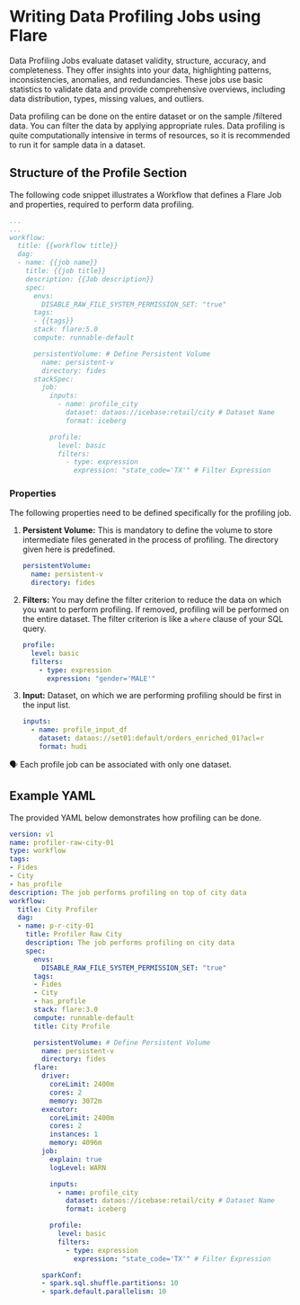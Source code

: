 # Writing Data Profiling Jobs using Flare
Data Profiling Jobs evaluate dataset validity, structure, accuracy, and completeness. They offer insights into your data, highlighting patterns, inconsistencies, anomalies, and redundancies. These jobs use basic statistics to validate data and provide comprehensive overviews, including data distribution, types, missing values, and outliers.

Data profiling can be done on the entire dataset or on the sample /filtered data. You can filter the data by applying appropriate rules. Data profiling is quite computationally intensive in terms of resources, so it is recommended to run it for sample data in a dataset.

## Structure of the Profile Section
The following code snippet illustrates a Workflow that defines a Flare Job and properties, required to perform data profiling.
```yaml
...
...
workflow:
  title: {{workflow title}}
  dag:
  - name: {{job name}}
    title: {{job title}}
    description: {{Job description}}
    spec:
      envs:
        DISABLE_RAW_FILE_SYSTEM_PERMISSION_SET: "true"
      tags:
      - {{tags}}
      stack: flare:5.0
      compute: runnable-default

      persistentVolume: # Define Persistent Volume
        name: persistent-v
        directory: fides 
      stackSpec:
        job:
          inputs:
            - name: profile_city
              dataset: dataos://icebase:retail/city # Dataset Name
              format: iceberg

          profile:
            level: basic
            filters:
              - type: expression
                expression: "state_code='TX'" # Filter Expression

```
### **Properties**
The following properties need to be defined specifically for the profiling job.

1. **Persistent Volume:** This is mandatory to define the volume to store intermediate files generated in the process of profiling. The directory given here is predefined.
    
    ```yaml
    persistentVolume:
      name: persistent-v
      directory: fides
    ```
    
2. **Filters:** You may define the filter criterion to reduce the data on which you want to perform profiling. If removed, profiling will be performed on the entire dataset. The filter criterion is like a `where` clause of your SQL query.
    
    ```yaml
    profile:
      level: basic
      filters:
        - type: expression
          expression: "gender='MALE'"
    ```
    
3. **Input:** Dataset, on which we are performing profiling should be first in the input list.
    
    ```yaml
    inputs:
      - name: profile_input_df
        dataset: dataos://set01:default/orders_enriched_01?acl=r
        format: hudi
    ```
    

<aside class="callout">
🗣 Each profile job can be associated with only one dataset.

</aside>

## Example YAML

The provided YAML below demonstrates how profiling can be done.

```yaml
version: v1
name: profiler-raw-city-01
type: workflow
tags:
- Fides
- City
- has_profile
description: The job performs profiling on top of city data
workflow:
  title: City Profiler
  dag:
  - name: p-r-city-01
    title: Profiler Raw City
    description: The job performs profiling on city data
    spec:
      envs:
        DISABLE_RAW_FILE_SYSTEM_PERMISSION_SET: "true"
      tags:
      - Fides
      - City
      - has_profile
      stack: flare:3.0
      compute: runnable-default
      title: City Profile

      persistentVolume: # Define Persistent Volume
        name: persistent-v
        directory: fides 
      flare:
        driver:
          coreLimit: 2400m
          cores: 2
          memory: 3072m
        executor:
          coreLimit: 2400m
          cores: 2
          instances: 1
          memory: 4096m
        job:
          explain: true
          logLevel: WARN

          inputs:
            - name: profile_city
              dataset: dataos://icebase:retail/city # Dataset Name
              format: iceberg

          profile:
            level: basic
            filters:
              - type: expression
                expression: "state_code='TX'" # Filter Expression

        sparkConf:
        - spark.sql.shuffle.partitions: 10
        - spark.default.parallelism: 10
```